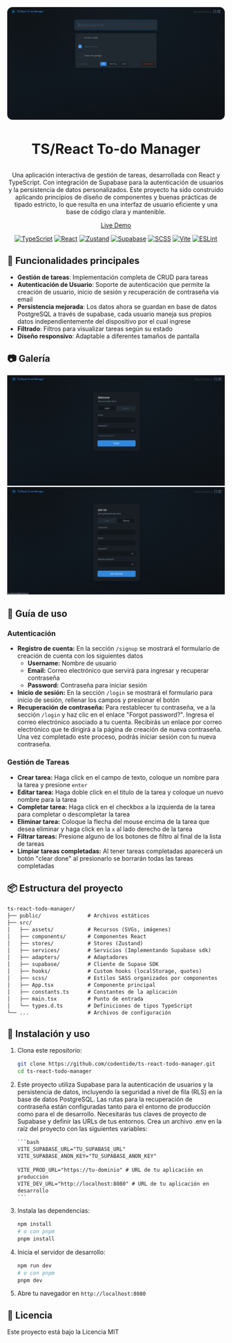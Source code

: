 <div align="center">
  <a href="https://ts-react-todo-manager.netlify.app" target="_blank">
    <img src="./public/img/og-image.png" style="border-radius:12px;" /> 
  </a>
  <h3 style="font-size:32px;">
    <strong>TS/React To-do Manager</strong>
  </h3>
  <p>Una aplicación interactiva de gestión de tareas, desarrollada con React y TypeScript. Con integración de Supabase para la autenticación de usuarios y la persistencia de datos personalizados. Este proyecto ha sido construido aplicando principios de diseño de componentes y buenas prácticas de tipado estricto, lo que resulta en una interfaz de usuario eficiente y una base de código clara y mantenible.</p>

<a href="https://ts-react-todo-manager.netlify.app" target="_blank">Live Demo</a>

  <div align="center">

[![TypeScript](https://img.shields.io/badge/TypeScript-007ACC?style=for-the-badge&logo=typescript&logoColor=white)](https://www.typescriptlang.org/)
[![React](https://img.shields.io/badge/React-323232?style=for-the-badge&logo=react&logoColor=2361DAFB)](https://es.react.dev/)
[![Zustand](https://img.shields.io/badge/Zustand-433e38?style=for-the-badge&logo=react&logoColor=f8ad00)](https://zustand-demo.pmnd.rs/)
[![Supabase](https://img.shields.io/badge/Supabase-323232?style=for-the-badge&logo=supabase&logoColor=3fce8d)](https://supabase.com/)
[![SCSS](https://img.shields.io/badge/SCSS-CC6699?style=for-the-badge&logo=sass&logoColor=white)](https://sass-lang.com/)
[![Vite](https://img.shields.io/badge/Vite-646CFF?style=for-the-badge&logo=vite&logoColor=white)](https://vitejs.dev/)
[![ESLint](https://img.shields.io/badge/ESLint-4B32C3?style=for-the-badge&logo=eslint&logoColor=white)](https://eslint.org/)

  </div>

</div>

## 🧪 Funcionalidades principales

- **Gestión de tareas**: Implementación completa de CRUD para tareas
- **Autenticación de Usuario**: Soporte de autenticación que permite la creación de usuario, inicio de sesión y recuperación de contraseña via email
- **Persistencia mejorada**: Los datos ahora se guardan en base de datos PostgreSQL a través de supabase, cada usuario maneja sus propios datos independientemente del dispositivo por el cual ingrese
- **Filtrado**: Filtros para visualizar tareas según su estado
- **Diseño responsivo**: Adaptable a diferentes tamaños de pantalla

## 📷 Galería

![login screenshot](/public/img/login_screenshot.png)
![signup screenshot](/public/img/signup_screenshot.png)

## 🧭 Guía de uso

### Autenticación

- **Registro de cuenta:** En la sección `/signup` se mostrará el formulario de creación de cuenta con los siguientes datos
  - **Username:** Nombre de usuario
  - **Email:** Correo electrónico que servirá para ingresar y recuperar contraseña
  - **Password:** Contraseña para iniciar sesión
- **Inicio de sesión:** En la sección `/login` se mostrará el formulario para inicio de sesión, rellenar los campos y presionar el botón
- **Recuperación de contraseña:** Para restablecer tu contraseña, ve a la sección `/login` y haz clic en el enlace "Forgot password?". Ingresa el correo electrónico asociado a tu cuenta. Recibirás un enlace por correo electrónico que te dirigirá a la página de creación de nueva contraseña. Una vez completado este proceso, podrás iniciar sesión con tu nueva contraseña.

### Gestión de Tareas

- **Crear tarea:** Haga click en el campo de texto, coloque un nombre para la tarea y presione `enter`
- **Editar tarea:** Haga doble click en el titulo de la tarea y coloque un nuevo nombre para la tarea
- **Completar tarea:** Haga click en el checkbox a la izquierda de la tarea para completar o descompletar la tarea
- **Eliminar tarea:** Coloque la flecha del mouse encima de la tarea que desea eliminar y haga click en la `x` al lado derecho de la tarea
- **Filtrar tareas:** Presione alguno de los botones de filtro al final de la lista de tareas
- **Limpiar tareas completadas:** Al tener tareas completadas aparecerá un botón "clear done" al presionarlo se borrarán todas las tareas completadas

## 📦 Estructura del proyecto

```
ts-react-todo-manager/
├── public/               # Archivos estáticos
├── src/
│   ├── assets/           # Recursos (SVGs, imágenes)
│   ├── components/       # Componentes React
│   ├── stores/           # Stores (Zustand)
│   ├── services/         # Servicios (Implementando Supabase sdk)
│   ├── adapters/         # Adaptadores
│   ├── supabase/         # Cliente de Supase SDK
│   ├── hooks/            # Custom hooks (localStorage, quotes)
│   ├── scss/             # Estilos SASS organizados por componentes
│   ├── App.tsx           # Componente principal
│   ├── constants.ts      # Constantes de la aplicación
│   ├── main.tsx          # Punto de entrada
│   └── types.d.ts        # Definiciones de tipos TypeScript
└── ...                   # Archivos de configuración
```

## 🚀 Instalación y uso

1.  Clona este repositorio:

    ```bash
    git clone https://github.com/codentide/ts-react-todo-manager.git
    cd ts-react-todo-manager
    ```

2.  Este proyecto utiliza Supabase para la autenticación de usuarios y la persistencia de datos, incluyendo la seguridad a nivel de fila (RLS) en la base de datos PostgreSQL. Las rutas para la recuperación de contraseña están configuradas tanto para el entorno de producción como para el de desarrollo. Necesitarás tus claves de proyecto de Supabase y definir las URLs de tus entornos.
    Crea un archivo .env en la raíz del proyecto con las siguientes variables:

        ```bash
        VITE_SUPABASE_URL="TU_SUPABASE_URL"
        VITE_SUPABASE_ANON_KEY="TU_SUPABASE_ANON_KEY"

        VITE_PROD_URL="https://tu-dominio" # URL de tu aplicación en producción
        VITE_DEV_URL="http://localhost:8080" # URL de tu aplicación en desarrollo
        ```

3.  Instala las dependencias:

    ```bash
    npm install
    # o con pnpm
    pnpm install
    ```

4.  Inicia el servidor de desarrollo:

    ```bash
    npm run dev
    # o con pnpm
    pnpm dev
    ```

5.  Abre tu navegador en `http://localhost:8080`

## 📄 Licencia

Este proyecto está bajo la Licencia MIT
